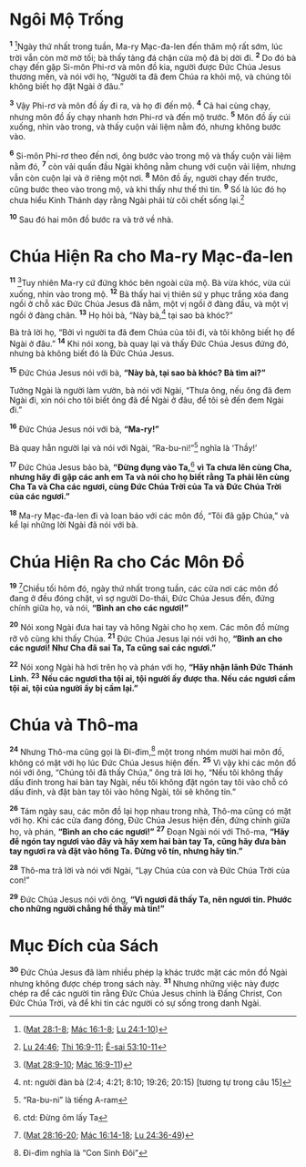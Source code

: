 # Ngôi Mộ Trống
<sup><b>1</b></sup> [^1@-b29379b6-af02-4314-8d14-5efa65bf5ace]Ngày thứ nhất trong tuần, Ma-ry Mạc-đa-len đến thăm mộ rất sớm, lúc trời vẫn còn mờ mờ tối; bà thấy tảng đá chận cửa mộ đã bị dời đi. <sup><b>2</b></sup> Do đó bà chạy đến gặp Si-môn Phi-rơ và môn đồ kia, người được Ðức Chúa Jesus thương mến, và nói với họ, “Người ta đã đem Chúa ra khỏi mộ, và chúng tôi không biết họ đặt Ngài ở đâu.”

<sup><b>3</b></sup> Vậy Phi-rơ và môn đồ ấy đi ra, và họ đi đến mộ. <sup><b>4</b></sup> Cả hai cùng chạy, nhưng môn đồ ấy chạy nhanh hơn Phi-rơ và đến mộ trước. <sup><b>5</b></sup> Môn đồ ấy cúi xuống, nhìn vào trong, và thấy cuộn vải liệm nằm đó, nhưng không bước vào.

<sup><b>6</b></sup> Si-môn Phi-rơ theo đến nơi, ông bước vào trong mộ và thấy cuộn vải liệm nằm đó, <sup><b>7</b></sup> còn vải quấn đầu Ngài không nằm chung với cuộn vải liệm, nhưng vẫn còn cuộn lại và ở riêng một nơi. <sup><b>8</b></sup> Môn đồ ấy, người chạy đến trước, cũng bước theo vào trong mộ, và khi thấy như thế thì tin. <sup><b>9</b></sup> Số là lúc đó họ chưa hiểu Kinh Thánh dạy rằng Ngài phải từ cõi chết sống lại.[^2@-b29379b6-af02-4314-8d14-5efa65bf5ace]

<sup><b>10</b></sup> Sau đó hai môn đồ bước ra và trở về nhà.

# Chúa Hiện Ra cho Ma-ry Mạc-đa-len
<sup><b>11</b></sup> [^3@-b29379b6-af02-4314-8d14-5efa65bf5ace]Tuy nhiên Ma-ry cứ đứng khóc bên ngoài cửa mộ. Bà vừa khóc, vừa cúi xuống, nhìn vào trong mộ. <sup><b>12</b></sup> Bà thấy hai vị thiên sứ y phục trắng xóa đang ngồi ở chỗ xác Ðức Chúa Jesus đã nằm, một vị ngồi ở đàng đầu, và một vị ngồi ở đàng chân. <sup><b>13</b></sup> Họ hỏi bà, “Này bà,[^1-b29379b6-af02-4314-8d14-5efa65bf5ace] tại sao bà khóc?”

Bà trả lời họ, “Bởi vì người ta đã đem Chúa của tôi đi, và tôi không biết họ để Ngài ở đâu.” <sup><b>14</b></sup> Khi nói xong, bà quay lại và thấy Ðức Chúa Jesus đứng đó, nhưng bà không biết đó là Ðức Chúa Jesus.

<sup><b>15</b></sup> Ðức Chúa Jesus nói với bà, **“Này bà, tại sao bà khóc? Bà tìm ai?”**

Tưởng Ngài là người làm vườn, bà nói với Ngài, “Thưa ông, nếu ông đã đem Ngài đi, xin nói cho tôi biết ông đã để Ngài ở đâu, để tôi sẽ đến đem Ngài đi.”

<sup><b>16</b></sup> Ðức Chúa Jesus nói với bà, **“Ma-ry!”**

Bà quay hẳn người lại và nói với Ngài, “Ra-bu-ni!”[^2-b29379b6-af02-4314-8d14-5efa65bf5ace] nghĩa là ‘Thầy!’

<sup><b>17</b></sup> Ðức Chúa Jesus bảo bà, **“Ðừng đụng vào Ta,**[^3-b29379b6-af02-4314-8d14-5efa65bf5ace] **vì Ta chưa lên cùng Cha, nhưng hãy đi gặp các anh em Ta và nói cho họ biết rằng Ta phải lên cùng Cha Ta và Cha các ngươi, cùng Ðức Chúa Trời của Ta và Ðức Chúa Trời của các ngươi.”**

<sup><b>18</b></sup> Ma-ry Mạc-đa-len đi và loan báo với các môn đồ, “Tôi đã gặp Chúa,” và kể lại những lời Ngài đã nói với bà.

# Chúa Hiện Ra cho Các Môn Ðồ
<sup><b>19</b></sup> [^4@-b29379b6-af02-4314-8d14-5efa65bf5ace]Chiều tối hôm đó, ngày thứ nhất trong tuần, các cửa nơi các môn đồ đang ở đều đóng chặt, vì sợ người Do-thái, Ðức Chúa Jesus đến, đứng chính giữa họ, và nói, **“Bình an cho các ngươi!”**

<sup><b>20</b></sup> Nói xong Ngài đưa hai tay và hông Ngài cho họ xem. Các môn đồ mừng rỡ vô cùng khi thấy Chúa. <sup><b>21</b></sup> Ðức Chúa Jesus lại nói với họ, **“Bình an cho các ngươi! Như Cha đã sai Ta, Ta cũng sai các ngươi.”**

<sup><b>22</b></sup> Nói xong Ngài hà hơi trên họ và phán với họ, **“Hãy nhận lãnh Ðức Thánh Linh.** <sup><b>23</b></sup> **Nếu các ngươi tha tội ai, tội người ấy được tha. Nếu các ngươi cầm tội ai, tội của người ấy bị cầm lại.”**

# Chúa và Thô-ma
<sup><b>24</b></sup> Nhưng Thô-ma cũng gọi là Ði-đim,[^4-b29379b6-af02-4314-8d14-5efa65bf5ace] một trong nhóm mười hai môn đồ, không có mặt với họ lúc Ðức Chúa Jesus hiện đến. <sup><b>25</b></sup> Vì vậy khi các môn đồ nói với ông, “Chúng tôi đã thấy Chúa,” ông trả lời họ, “Nếu tôi không thấy dấu đinh trong hai bàn tay Ngài, nếu tôi không đặt ngón tay tôi vào chỗ có dấu đinh, và đặt bàn tay tôi vào hông Ngài, tôi sẽ không tin.”

<sup><b>26</b></sup> Tám ngày sau, các môn đồ lại họp nhau trong nhà, Thô-ma cũng có mặt với họ. Khi các cửa đang đóng, Ðức Chúa Jesus hiện đến, đứng chính giữa họ, và phán, **“Bình an cho các ngươi!”** <sup><b>27</b></sup> Ðoạn Ngài nói với Thô-ma, **“Hãy để ngón tay ngươi vào đây và hãy xem hai bàn tay Ta, cũng hãy đưa bàn tay ngươi ra và đặt vào hông Ta. Ðừng vô tín, nhưng hãy tin.”**

<sup><b>28</b></sup> Thô-ma trả lời và nói với Ngài, “Lạy Chúa của con và Ðức Chúa Trời của con!”

<sup><b>29</b></sup> Ðức Chúa Jesus nói với ông, **“Vì ngươi đã thấy Ta, nên ngươi tin. Phước cho những người chẳng hề thấy mà tin!”**

# Mục Ðích của Sách
<sup><b>30</b></sup> Ðức Chúa Jesus đã làm nhiều phép lạ khác trước mặt các môn đồ Ngài nhưng không được chép trong sách này. <sup><b>31</b></sup> Nhưng những việc này được chép ra để các người tin rằng Ðức Chúa Jesus chính là Ðấng Christ, Con Ðức Chúa Trời, và để khi tin các người có sự sống trong danh Ngài.

[^1-b29379b6-af02-4314-8d14-5efa65bf5ace]: nt: người đàn bà (2:4; 4:21; 8:10; 19:26; 20:15) \[tương tự trong câu 15]
[^2-b29379b6-af02-4314-8d14-5efa65bf5ace]: “Ra-bu-ni” là tiếng A-ram
[^3-b29379b6-af02-4314-8d14-5efa65bf5ace]: ctd: Ðừng ôm lấy Ta
[^4-b29379b6-af02-4314-8d14-5efa65bf5ace]: Ði-đim nghĩa là “Con Sinh Ðôi”
[^1@-b29379b6-af02-4314-8d14-5efa65bf5ace]: ([Mat 28:1-8](/passage/?search=Matt.28.1-Matt.28.8\&version=BD2011); [Mác 16:1-8](/passage/?search=Mark.16.1-Mark.16.8\&version=BD2011); [Lu 24:1-10](/passage/?search=Luke.24.1-Luke.24.10\&version=BD2011))
[^2@-b29379b6-af02-4314-8d14-5efa65bf5ace]: [Lu 24:46](/passage/?search=Luke.24.46\&version=BD2011); [Thi 16:9-11](/passage/?search=Ps.16.9-Ps.16.11\&version=BD2011); [Ê-sai 53:10-11](/passage/?search=Isa.53.10-Isa.53.11\&version=BD2011)
[^3@-b29379b6-af02-4314-8d14-5efa65bf5ace]: ([Mat 28:9-10](/passage/?search=Matt.28.9-Matt.28.10\&version=BD2011); [Mác 16:9-11](/passage/?search=Mark.16.9-Mark.16.11\&version=BD2011))
[^4@-b29379b6-af02-4314-8d14-5efa65bf5ace]: ([Mat 28:16-20](/passage/?search=Matt.28.16-Matt.28.20\&version=BD2011); [Mác 16:14-18](/passage/?search=Mark.16.14-Mark.16.18\&version=BD2011); [Lu 24:36-49](/passage/?search=Luke.24.36-Luke.24.49\&version=BD2011))